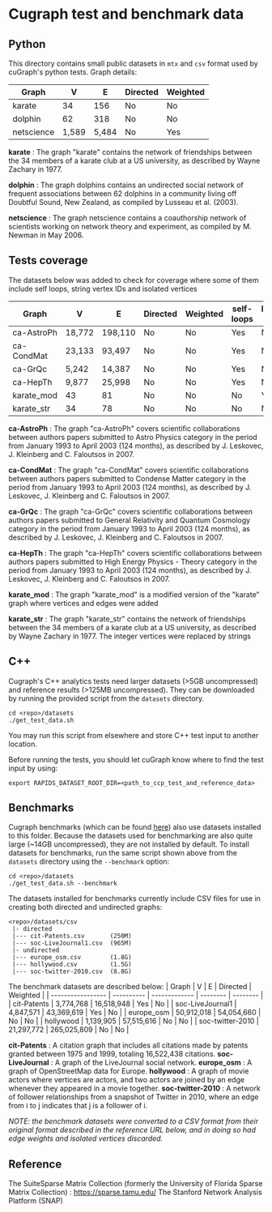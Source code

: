 # Cugraph test and benchmark data

## Python

This directory contains small public datasets in `mtx` and `csv` format used by cuGraph's python tests. Graph details:

| Graph         | V     | E     | Directed | Weighted |
| ------------- | ----- | ----- | -------- | -------- |
| karate        | 34    | 156   | No       | No       |
| dolphin       | 62    | 318   | No       | No       |
| netscience    | 1,589 | 5,484 | No       | Yes      |

**karate** : The graph "karate" contains the network of friendships between the 34 members of a karate club at a US university, as described by Wayne Zachary in 1977.

**dolphin** : The graph dolphins contains an undirected social network of frequent associations between 62 dolphins in a community living off Doubtful Sound, New Zealand, as compiled by Lusseau et al. (2003).

**netscience** : The graph netscience contains a coauthorship network of scientists working on network theory and experiment, as compiled by M. Newman in May 2006.



## Tests coverage 

The datasets below was added to check for coverage where some of them include self loops, string vertex IDs and isolated vertices 

| Graph         | V       | E          | Directed | Weighted | self-loops | Isolated V | String V IDs |  
| ------------- | ------- | --------   | -------- | -------- | ---------- | ---------- | ------------ | 
| ca-AstroPh    | 18,772  | 198,110    | No       | No       | Yes         | No        | No           |
| ca-CondMat    | 23,133  | 93,497     | No       | No       | Yes         | No        | No           |
| ca-GrQc       | 5,242   | 14,387     | No       | No       | Yes         | No        | No           |
| ca-HepTh      | 9,877   | 25,998     | No       | No       | Yes         | No        | No           | 
| karate_mod    | 43      | 81         | No       | No       | No          | Yes       | Yes          |
| karate_str    | 34      | 78         | No       | No       | No          | No        | Yes          |

**ca-AstroPh** : The graph "ca-AstroPh" covers scientific collaborations between authors papers submitted to Astro Physics category in the period from January 1993 to April 2003 (124 months), as described by J. Leskovec, J. Kleinberg and C. Faloutsos in 2007.

**ca-CondMat** : The graph "ca-CondMat" covers scientific collaborations between authors papers submitted to Condense Matter category in the period from January 1993 to April 2003 (124 months), as described by J. Leskovec, J. Kleinberg and C. Faloutsos in 2007.

**ca-GrQc** : The graph "ca-GrQc" covers scientific collaborations between authors papers submitted to General Relativity and Quantum Cosmology category in the period from January 1993 to April 2003 (124 months), as described by J. Leskovec, J. Kleinberg and C. Faloutsos in 2007.

**ca-HepTh** : The graph "ca-HepTh" covers scientific collaborations between authors papers submitted to High Energy Physics - Theory category in the period from January 1993 to April 2003 (124 months), as described by J. Leskovec, J. Kleinberg and C. Faloutsos in 2007.

**karate_mod** : The graph "karate_mod" is a modified version of the  "karate" graph where vertices and edges were added

**karate_str** : The graph "karate_str" contains the network of friendships between the 34 members of a karate club at a US university, as described by Wayne Zachary in 1977. The integer vertices were replaced by strings



## C++
Cugraph's C++ analytics tests need larger datasets (>5GB uncompressed) and reference results (>125MB uncompressed). They can be downloaded by running the provided script from the `datasets` directory.
```
cd <repo>/datasets
./get_test_data.sh
```
You may run this script from elsewhere and store C++ test input to another location.

Before running the tests, you should let cuGraph know where to find the test input by using:
```
export RAPIDS_DATASET_ROOT_DIR=<path_to_ccp_test_and_reference_data>
```

## Benchmarks
Cugraph benchmarks (which can be found [here](../benchmarks)) also use datasets installed to this folder. Because the datasets used for benchmarking are also quite large (~14GB uncompressed), they are not installed by default. To install datasets for benchmarks, run the same script shown above from the `datasets` directory using the `--benchmark` option:
```
cd <repo>/datasets
./get_test_data.sh --benchmark
```
The datasets installed for benchmarks currently include CSV files for use in creating both directed and undirected graphs:
```
<repo>/datasets/csv
 |- directed
 |--- cit-Patents.csv       (250M)
 |--- soc-LiveJournal1.csv  (965M)
 |- undirected
 |--- europe_osm.csv        (1.8G)
 |--- hollywood.csv         (1.5G)
 |--- soc-twitter-2010.csv  (8.8G)
```
The benchmark datasets are described below:
| Graph             | V          | E             | Directed | Weighted |
| ----------------- | ---------- | ------------- | -------- | -------- |
| cit-Patents       |  3,774,768 |    16,518,948 | Yes      | No       |
| soc-LiveJournal1  |  4,847,571 |    43,369,619 | Yes      | No       |
| europe_osm        | 50,912,018 |    54,054,660 | No       | No       |
| hollywood         |  1,139,905 |    57,515,616 | No       | No       |
| soc-twitter-2010  | 21,297,772 |   265,025,809 | No       | No       |

**cit-Patents** : A citation graph that includes all citations made by patents granted between 1975 and 1999, totaling 16,522,438 citations.
**soc-LiveJournal** : A graph of the LiveJournal social network.
**europe_osm** : A graph of OpenStreetMap data for Europe.
**hollywood** : A graph of movie actors where vertices are actors, and two actors are joined by an edge whenever they appeared in a movie together.
**soc-twitter-2010** : A network of follower relationships from a snapshot of Twitter in 2010, where an edge from i to j indicates that j is a follower of i.

_NOTE: the benchmark datasets were converted to a CSV format from their original format described in the reference URL below, and in doing so had edge weights and isolated vertices discarded._

## Reference
The SuiteSparse Matrix Collection (formerly the University of Florida Sparse Matrix Collection) : https://sparse.tamu.edu/
The Stanford Network Analysis Platform (SNAP) 

